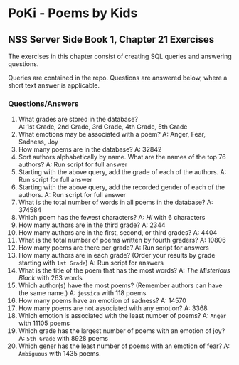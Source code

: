 # PoKi - Poems by Kids
## NSS Server Side Book 1, Chapter 21 Exercises

The exercises in this chapter consist of creating SQL queries and answering questions.

Queries are contained in the repo. Questions are answered below, where a short text answer is applicable.

### Questions/Answers

1. What grades are stored in the database?  
    A: 1st Grade, 2nd Grade, 3rd Grade, 4th Grade, 5th Grade
2. What emotions may be associated with a poem?
    A: Anger, Fear, Sadness, Joy
3. How many poems are in the database?
    A: 32842
4. Sort authors alphabetically by name. What are the names of the top 76 authors?
    A: Run script for full answer
5. Starting with the above query, add the grade of each of the authors.
    A: Run script for full answer
6. Starting with the above query, add the recorded gender of each of the authors.
    A: Run script for full answer
7. What is the total number of words in all poems in the database?
    A: 374584
8. Which poem has the fewest characters?
    A: _Hi_ with 6 characters
9. How many authors are in the third grade?
    A: 2344
10. How many authors are in the first, second, or third grades?
    A: 4404
11. What is the total number of poems written by fourth graders?
    A: 10806
12. How many poems are there per grade?
    A: Run script for answers
13. How many authors are in each grade? (Order your results by grade starting with ```1st Grade```)
    A: Run script for answers
14. What is the title of the poem that has the most words?
    A: _The Misterious Black_ with 263 words
15. Which author(s) have the most poems? (Remember authors can have the same name.)
    A: ```jessica``` with 118 poems
16. How many poems have an emotion of sadness?
    A: 14570
17. How many poems are not associated with any emotion?
    A: 3368
18. Which emotion is associated with the least number of poems?
    A: ```Anger``` with 11105 poems
19. Which grade has the largest number of poems with an emotion of joy?
    A: ```5th Grade``` with 8928 poems
20. Which gener has the least number of poems with an emotion of fear?
    A: ```Ambiguous``` with 1435 poems.